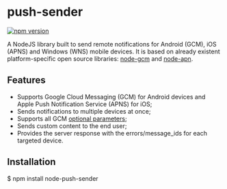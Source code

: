 # push-sender
[![npm version](https://badge.fury.io/js/node-push-sender.svg)](https://badge.fury.io/js/node-push-sender)

A NodeJS library built to send remote notifications for Android (GCM), iOS (APNS) and Windows (WNS) mobile devices.
It is based on already existent platform-specific open source libraries: [node-gcm](https://github.com/ToothlessGear/node-gcm) and [node-apn](https://github.com/argon/node-apn).

## Features

- Supports Google Cloud Messaging (GCM) for Android devices and Apple Push Notification Service (APNS) for iOS;
- Sends notifications to multiple devices at once;
- Supports all GCM [optional parameters](https://developers.google.com/cloud-messaging/http-server-ref#downstream-http-messages-plain-text);
- Sends custom content to the end user;
- Provides the server response with the errors/message_ids for each targeted device.

## Installation

$ npm install node-push-sender
